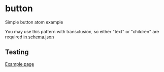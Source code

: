 # button

Simple button atom example

You may use this pattern with transclusion, 
so either "text" or "children" are required [in schema.json](./schema.json)

## Testing

[Example page](http://localhost:8081/example-patterns)
